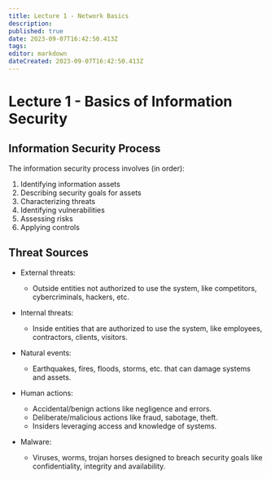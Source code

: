 ```yaml
---
title: Lecture 1 - Network Basics
description: 
published: true
date: 2023-09-07T16:42:50.413Z
tags: 
editor: markdown
dateCreated: 2023-09-07T16:42:50.413Z
---
```



# Lecture 1 - Basics of Information Security

## Information Security Process

The information security process involves (in order):

1. Identifying information assets
2. Describing security goals for assets  
3. Characterizing threats
4. Identifying vulnerabilities
5. Assessing risks
6. Applying controls


## Threat Sources
- External threats:
    - Outside entities not authorized to use the system, like competitors, cybercriminals, hackers, etc.

- Internal threats: 
    - Inside entities that are authorized to use the system, like employees, contractors, clients, visitors. 

- Natural events:
    - Earthquakes, fires, floods, storms, etc. that can damage systems and assets.

- Human actions:
    - Accidental/benign actions like negligence and errors.
    - Deliberate/malicious actions like fraud, sabotage, theft.
    - Insiders leveraging access and knowledge of systems.

- Malware:
    - Viruses, worms, trojan horses designed to breach security goals like confidentiality, integrity and availability.
